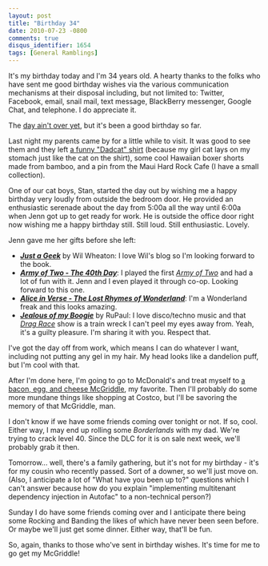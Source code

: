 ```yaml
---
layout: post
title: "Birthday 34"
date: 2010-07-23 -0800
comments: true
disqus_identifier: 1654
tags: [General Ramblings]
---
```

It's my birthday today and I'm 34 years old. A hearty thanks to the
folks who have sent me good birthday wishes via the various
communication mechanisms at their disposal including, but not limited
to: Twitter, Facebook, email, snail mail, text message, BlackBerry
messenger, Google Chat, and telephone. I do appreciate it.

The [day ain't over yet](http://www.youtube.com/watch?v=5XBi2p428tE),
but it's been a good birthday so far.

Last night my parents came by for a little while to visit. It was good
to see them and they left [a funny "Dadcat"
shirt](http://www.crazyshirts.com/product/mens/crew+neck+t-shirt+navy+dad+cat.do?extcmp=CSEGGPmen&code=csggp&CAWELAID=464069004)
(because my girl cat lays on my stomach just like the cat on the shirt),
some cool Hawaiian boxer shorts made from bamboo, and a pin from the
Maui Hard Rock Cafe (I have a small collection).

One of our cat boys, Stan, started the day out by wishing me a happy
birthday very loudly from outside the bedroom door. He provided an
enthusiastic serenade about the day from 5:00a all the way until 6:00a
when Jenn got up to get ready for work. He is outside the office door
right now wishing me a happy birthday still. Still loud. Still
enthusiastic. Lovely.

Jenn gave me her gifts before she left:

- [***Just a
    Geek***](http://www.amazon.com/gp/product/0596806310?ie=UTF8&tag=mhsvortex&linkCode=as2&camp=1789&creative=390957&creativeASIN=0596806310)
    by Wil Wheaton: I love Wil's blog so I'm looking forward to the
    book.
- [***Army of Two - The 40th
    Day***](http://www.amazon.com/gp/product/B001W0Y5VM?ie=UTF8&tag=mhsvortex&linkCode=as2&camp=1789&creative=390957&creativeASIN=B001W0Y5VM):
    I played the first [*Army of
    Two*](http://www.amazon.com/gp/product/B001ELJFGE?ie=UTF8&tag=mhsvortex&linkCode=as2&camp=1789&creative=390957&creativeASIN=B001ELJFGE)
    and had a lot of fun with it. Jenn and I even played it through
    co-op. Looking forward to this one.
- [***Alice in Verse - The Lost Rhymes of
    Wonderland***](http://www.amazon.com/gp/product/0982508999?ie=UTF8&tag=mhsvortex&linkCode=as2&camp=1789&creative=390957&creativeASIN=0982508999):
    I'm a Wonderland freak and this looks amazing.
- [***Jealous of my
    Boogie***](http://www.amazon.com/gp/product/B002ES0MKE?ie=UTF8&tag=mhsvortex&linkCode=as2&camp=1789&creative=390957&creativeASIN=B002ES0MKE)
    by RuPaul: I love disco/techno music and that [*Drag
    Race*](http://www.logotv.com/shows/rupauls_drag_race/season_1/series.jhtml)
    show is a train wreck I can't peel my eyes away from. Yeah, it's a
    guilty pleasure. I'm sharing it with you. Respect that.

I've got the day off from work, which means I can do whatever I want,
including not putting any gel in my hair. My head looks like a dandelion
puff, but I'm cool with that.

After I'm done here, I'm going to go to McDonald's and treat myself to
[a bacon, egg, and cheese
McGriddle](http://www.mcdonalds.com/us/en/food/full_menu/breakfast/bacon_egg_cheese_mcgriddles.html),
my favorite. Then I'll probably do some more mundane things like
shopping at Costco, but I'll be savoring the memory of that McGriddle,
man.

I don't know if we have some friends coming over tonight or not. If so,
cool. Either way, I may end up rolling some *Borderlands* with my dad.
We're trying to crack level 40. Since the DLC for it is on sale next
week, we'll probably grab it then.

Tomorrow... well, there's a family gathering, but it's not for my
birthday - it's for my cousin who recently passed. Sort of a downer, so
we'll just move on. (Also, I anticipate a lot of "What have you been up
to?" questions which I can't answer because how do you explain
"implementing multitenant dependency injection in Autofac" to a
non-technical person?)

Sunday I do have some friends coming over and I anticipate there being
some Rocking and Banding the likes of which have never been seen before.
Or maybe we'll just get some dinner. Either way, that'll be fun.

So, again, thanks to those who've sent in birthday wishes. It's time for
me to go get my McGriddle!
